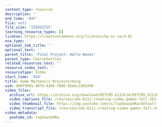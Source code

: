 ```yaml
---
content_type: resource
description: ''
end_time: '447'
file: null
file_size: '135033715'
learning_resource_types: []
license: https://creativecommons.org/licenses/by-nc-sa/4.0/
ocw_type: ''
optional_tab_title: ''
optional_text: ''
parent_title: 'Final Project: Hello Waves'
parent_type: CourseSection
related_resources_text: ''
resource_index_text: ''
resourcetype: Video
start_time: '424'
title: Game Mechanics Brainstorming
uid: dd9f9991-407d-4266-f886-92ebc3383440
video_files:
  archive_url: https://archive.org/download/MITCMS.611JF14/MITCMS_611JF14_HelloWaves_300k.mp4
  video_captions_file: /courses/cms-611j-creating-video-games-fall-2014/033b2ea618d55521a3ccd43ec0d00df9_lxpXowuUdKw.vtt
  video_thumbnail_file: https://img.youtube.com/vi/lxpXowuUdKw/default.jpg
  video_transcript_file: /courses/cms-611j-creating-video-games-fall-2014/d68ac3cfadc25ee48771e9d0f12938b5_lxpXowuUdKw.pdf
video_metadata:
  youtube_id: lxpXowuUdKw
---
```

